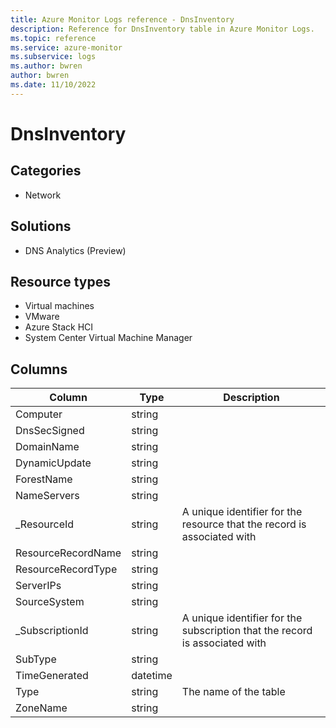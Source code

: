 ```yaml
---
title: Azure Monitor Logs reference - DnsInventory
description: Reference for DnsInventory table in Azure Monitor Logs.
ms.topic: reference
ms.service: azure-monitor
ms.subservice: logs
ms.author: bwren
author: bwren
ms.date: 11/10/2022
---
```


# DnsInventory

 

## Categories

- Network
## Solutions

- DNS Analytics (Preview)
## Resource types

- Virtual machines
- VMware
- Azure Stack HCI
- System Center Virtual Machine Manager




## Columns

| Column | Type | Description |
| --- | --- | --- |
| Computer | string |  |
| DnsSecSigned | string |  |
| DomainName | string |  |
| DynamicUpdate | string |  |
| ForestName | string |  |
| NameServers | string |  |
| _ResourceId | string | A unique identifier for the resource that the record is associated with |
| ResourceRecordName | string |  |
| ResourceRecordType | string |  |
| ServerIPs | string |  |
| SourceSystem | string |  |
| _SubscriptionId | string | A unique identifier for the subscription that the record is associated with |
| SubType | string |  |
| TimeGenerated | datetime |  |
| Type | string | The name of the table |
| ZoneName | string |  |
